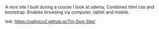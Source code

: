 A nice site I built during a course I took at udemy,
Combines html css and bootstrap.
Enables browsing via computer, tablet and mobile.

link: https://oshrico2.github.io/Tin-Dog-Site/
